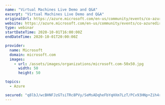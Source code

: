 ```yaml
---
name: "Virtual Machines Live Demo and Q&A"
excerpt: "Virtual Machines Live Demo and Q&A"
originalUrl: https://azure.microsoft.com/en-us/community/events/co-azuredirect-wbnr-fy21-10oct-01-virtual-machine-live-demo/
website: https://azure.microsoft.com/en-us/community/events/co-azuredirect-wbnr-fy21-10oct-01-virtual-machine-live-demo/
type: webinar
startDateTime: 2020-10-01T16:00:00Z
endDateTime: 2020-10-01T20:00:00Z

provider:
  name: Microsoft
  domain: microsoft.com
  images:
    - url: /assets/images/organizations/microsoft.com-50x50.jpg
      width: 50
      height: 50

topics:
  - Azure

secured: "q8lbJ/wcBHNFJzGTsiTRc8PVy/SeMsADqheFbYqHXm7LzT/PCv93HNp+Zih4rKWjyaaTdsI0Xkz8sApN4v49owUfUbkMoJYaCmGVnD+nvQyOWnMi0XSgNcM3R4CWQGHU2kP5CgXDu8m3AucCcjshDqUBkxqC9cm4ytz2Ak8vFBykOgJ5ft+1FXnjPqUBufzhJH6nagZU7l2PM04GYeIYMnRF2DFvRqh0zGDrqq4azQFul/6ZMewWOG0KfnhZVoxZnNfQoZD/n6aGPSUhAY8F1c74ryyFbegUwUfIqiPys31AxLwjfvEbV3cRYdQbfoAjLIMoVmcBat1Ai1yyP5/dTA==;9VMQIhEl68JfWTUNJ4Zstg=="
---
```


